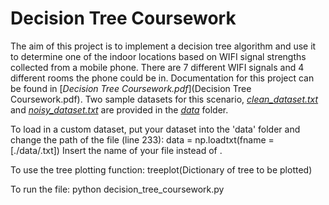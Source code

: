 Decision Tree Coursework
========================

The aim of this project is to implement a decision tree algorithm and use it to determine one of the indoor
locations based on WIFI signal strengths collected from a mobile phone. There are 7 different WIFI signals and 4 different rooms the phone could be in. Documentation for this project can be found in [*Decision Tree Coursework.pdf*](Decision Tree Coursework.pdf).
Two sample datasets for this scenario, [*clean_dataset.txt*](data/clean_dataset.txt) and [*noisy_dataset.txt*](data/noisy_dataset.txt) are provided in the [*data*](data) folder.

To load in a custom dataset, put your dataset into the 'data' folder and change the path of the file (line 233):
data = np.loadtxt(fname = [./data/<your filename>.txt])
Insert the name of your file instead of <your filename>.

To use the tree plotting function:
treeplot(Dictionary of tree to be plotted)

To run the file:
python decision_tree_coursework.py

